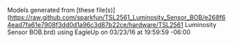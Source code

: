 Models generated from [these file(s)](https://raw.github.com/sparkfun/TSL2561_Luminosity_Sensor_BOB/e268f64ead7fa61e7908f3dd0d1a96c3d87b22ce/hardware/TSL2561 Luminosity Sensor BOB.brd) using EagleUp on 03/23/16 at 19:59:59 -06:00
